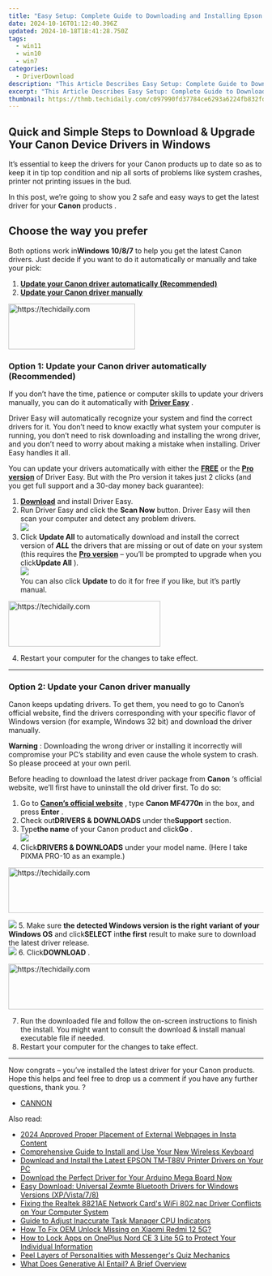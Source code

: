 ```yaml
---
title: "Easy Setup: Complete Guide to Downloading and Installing Epson ES-400 ScanDriver on PCs"
date: 2024-10-16T01:12:40.396Z
updated: 2024-10-18T18:41:28.750Z
tags:
  - win11
  - win10
  - win7
categories:
  - DriverDownload
description: "This Article Describes Easy Setup: Complete Guide to Downloading and Installing Epson ES-400 ScanDriver on PCs"
excerpt: "This Article Describes Easy Setup: Complete Guide to Downloading and Installing Epson ES-400 ScanDriver on PCs"
thumbnail: https://thmb.techidaily.com/c097990fd37784ce6293a6224fb832fd4d9a7841c40f79ad9e48ab602a74cd56.jpg
---
```


## Quick and Simple Steps to Download & Upgrade Your Canon Device Drivers in Windows

It’s essential to keep the drivers for your Canon products up to date so as to keep it in tip top condition and nip all sorts of problems like system crashes, printer not printing issues in the bud.

 In this post, we’re going to show you 2 safe and easy ways to get the latest driver for your **Canon** products .

## Choose the way you prefer

 Both options work in**Windows 10/8/7** to help you get the latest Canon drivers. Just decide if you want to do it automatically or manually and take your pick:

1. [**Update your Canon driver automatically (Recommended)**](https://www.drivereasy.com/knowledge/canon-drivers-download-update-for-windows-easily/#O1)
2. [**Update your Canon driver manually**](https://tools.techidaily.com/drivereasy/download/)

<!-- affiliate ads begin -->
<a href="https://bluettius.sjv.io/c/5597632/2139120/17108" target="_top" id="2139120">
  <img src="//a.impactradius-go.com/display-ad/17108-2139120" border="0" alt="https://techidaily.com" width="250" height="90"/>
</a>
<img height="0" width="0" src="https://bluettius.sjv.io/i/5597632/2139120/17108" style="position:absolute;visibility:hidden;" border="0" />
<!-- affiliate ads end -->

### **Option 1: Update your Canon driver automatically (Recommended)**

 If you don’t have the time, patience or computer skills to update your drivers manually, you can do it automatically with **[Driver Easy](https://tools.techidaily.com/drivereasy/download/)**  .

 Driver Easy will automatically recognize your system and find the correct drivers for it. You don’t need to know exactly what system your computer is running, you don’t need to risk downloading and installing the wrong driver, and you don’t need to worry about making a mistake when installing. Driver Easy handles it all.

 You can update your drivers automatically with either the **[FREE](https://tools.techidaily.com/drivereasy/download/)**  or the **[Pro version](https://tools.techidaily.com/drivereasy/download/)**  of Driver Easy. But with the Pro version it takes just 2 clicks (and you get full support and a 30-day money back guarantee):

1. **[Download](https://tools.techidaily.com/drivereasy/download/)**  and install Driver Easy.
2. Run Driver Easy and click the **Scan Now** button. Driver Easy will then scan your computer and detect any problem drivers.  
![](https://images.drivereasy.com/wp-content/uploads/2018/11/img_5bfa3c58d6f96.jpg)
3. Click **Update All** to automatically download and install the correct version of **_ALL_**  the drivers that are missing or out of date on your system (this requires the **[Pro version](https://tools.techidaily.com/drivereasy/download/)**  – you’ll be prompted to upgrade when you click**Update All** ).  
![](https://images.drivereasy.com/wp-content/uploads/2018/11/img_5bfa45fe434fd.jpg)  
 You can also click **Update** to do it for free if you like, but it’s partly manual.

<!-- affiliate ads begin -->
<a href="https://aligracehair.sjv.io/c/5597632/2036481/19272" target="_top" id="2036481">
  <img src="//a.impactradius-go.com/display-ad/19272-2036481" border="0" alt="https://techidaily.com" width="300" height="90"/>
</a>
<img height="0" width="0" src="https://aligracehair.sjv.io/i/5597632/2036481/19272" style="position:absolute;visibility:hidden;" border="0" />
<!-- affiliate ads end -->

4. Restart your computer for the changes to take effect.

---

### **Option 2: Update your Canon driver manually**

 Canon keeps updating drivers. To get them, you need to go to Canon’s official website, find the drivers corresponding with your specific flavor of Windows version (for example, Windows 32 bit) and download the driver manually.

**Warning** : Downloading the wrong driver or installing it incorrectly will compromise your PC’s stability and even cause the whole system to crash. So please proceed at your own peril.

Before heading to download the latest driver package from **Canon**  ‘s official website, we’ll first have to uninstall the old driver first. To do so:

1. Go to **[Canon’s official website](https://www.usa.canon.com/internet/portal/us/home)** , type **Canon MF4770n**  in the box, and press   **Enter** .
2. Check out**DRIVERS & DOWNLOADS** under the**Support** section.
3. Type**the name** of your Canon product and click**Go** .  
![](https://images.drivereasy.com/wp-content/uploads/2018/11/img_5bfa46ed741fe.jpg)
4. Click**DRIVERS & DOWNLOADS** under your model name. (Here I take PIXMA PRO-10 as an example.)  

<!-- affiliate ads begin -->
<a href="https://aligracehair.sjv.io/c/5597632/1938698/19272" target="_top" id="1938698">
  <img src="//a.impactradius-go.com/display-ad/19272-1938698" border="0" alt="https://techidaily.com" width="728" height="90"/>
</a>
<img height="0" width="0" src="https://aligracehair.sjv.io/i/5597632/1938698/19272" style="position:absolute;visibility:hidden;" border="0" />
<!-- affiliate ads end -->

![](https://images.drivereasy.com/wp-content/uploads/2018/11/img_5bfa47aad220c.jpg)
5. Make sure **the detected Windows version is the right variant of your Windows OS** and click**SELECT** in**the first** result to make sure to download the latest driver release.  
![](https://images.drivereasy.com/wp-content/uploads/2018/11/img_5bfa4841af5d5.jpg)
6. Click**DOWNLOAD** .

<!-- affiliate ads begin -->
<a href="https://ephamedtechinc.pxf.io/c/5597632/2136622/26400" target="_top" id="2136622">
  <img src="//a.impactradius-go.com/display-ad/26400-2136622" border="0" alt="https://techidaily.com" width="728" height="90"/>
</a>
<img height="0" width="0" src="https://ephamedtechinc.pxf.io/i/5597632/2136622/26400" style="position:absolute;visibility:hidden;" border="0" />
<!-- affiliate ads end -->

7. Run the downloaded file and follow the on-screen instructions to finish the install. You might want to consult the download & install manual executable file if needed.
8. Restart your computer for the changes to take effect.

---

 Now congrats – you’ve installed the latest driver for your Canon products. Hope this helps and feel free to drop us a comment if you have any further questions, thank you. ?

* [CANNON](https://tools.techidaily.com/drivereasy/download/)

<ins class="adsbygoogle"
     style="display:block"
     data-ad-format="autorelaxed"
     data-ad-client="ca-pub-7571918770474297"
     data-ad-slot="1223367746"></ins>

<ins class="adsbygoogle"
     style="display:block"
     data-ad-client="ca-pub-7571918770474297"
     data-ad-slot="8358498916"
     data-ad-format="auto"
     data-full-width-responsive="true"></ins>

<span class="atpl-alsoreadstyle">Also read:</span>
<div><ul>
<li><a href="https://instagram-video-files.techidaily.com/2024-approved-proper-placement-of-external-webpages-in-insta-content/"><u>2024 Approved Proper Placement of External Webpages in Insta Content</u></a></li>
<li><a href="https://techno-recovery.techidaily.com/comprehensive-guide-to-install-and-use-your-new-wireless-keyboard/"><u>Comprehensive Guide to Install and Use Your New Wireless Keyboard</u></a></li>
<li><a href="https://driver-download.techidaily.com/download-and-install-the-latest-epson-tm-t88v-printer-drivers-on-your-pc/"><u>Download and Install the Latest EPSON TM-T88V Printer Drivers on Your PC</u></a></li>
<li><a href="https://driver-download.techidaily.com/1722977440817-download-the-perfect-driver-for-your-arduino-mega-board-now/"><u>Download the Perfect Driver for Your Arduino Mega Board Now</u></a></li>
<li><a href="https://driver-download.techidaily.com/easy-download-universal-zexmte-bluetooth-drivers-for-windows-versions-xpvista78/"><u>Easy Download: Universal Zexmte Bluetooth Drivers for Windows Versions (XP/Vista/7/8)</u></a></li>
<li><a href="https://driver-download.techidaily.com/fixing-the-realtek-8821ae-network-cards-wifi-802nac-driver-conflicts-on-your-computer-system/"><u>Fixing the Realtek 8821AE Network Card's WiFi 802.nac Driver Conflicts on Your Computer System</u></a></li>
<li><a href="https://windows11.techidaily.com/guide-to-adjust-inaccurate-task-manager-cpu-indicators/"><u>Guide to Adjust Inaccurate Task Manager CPU Indicators</u></a></li>
<li><a href="https://unlock-android.techidaily.com/how-to-fix-oem-unlock-missing-on-xiaomi-redmi-12-5g-by-drfone-android/"><u>How To Fix OEM Unlock Missing on Xiaomi Redmi 12 5G?</u></a></li>
<li><a href="https://easy-unlock-android.techidaily.com/how-to-lock-apps-on-oneplus-nord-ce-3-lite-5g-to-protect-your-individual-information-by-drfone-android/"><u>How to Lock Apps on OnePlus Nord CE 3 Lite 5G to Protect Your Individual Information</u></a></li>
<li><a href="https://facebook.techidaily.com/peel-layers-of-personalities-with-messengers-quiz-mechanics/"><u>Peel Layers of Personalities with Messenger's Quiz Mechanics</u></a></li>
<li><a href="https://tech-hub.techidaily.com/what-does-generative-ai-entail-a-brief-overview/"><u>What Does Generative AI Entail? A Brief Overview</u></a></li>
</ul></div>

